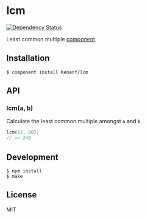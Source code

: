 # lcm

[![Dependency Status](https://gemnasium.com/KenanY/lcm.png)](https://gemnasium.com/KenanY/lcm)

Least common multiple [component](https://github.com/component).

## Installation

``` shell
$ component install KenanY/lcm
```

## API

### lcm(a, b)

Calculate the least common multiple amongst `a` and `b`.

``` javascript
lcm(12, 80);
// => 240
```

## Development

``` shell
$ npm install
$ make
```

## License

MIT